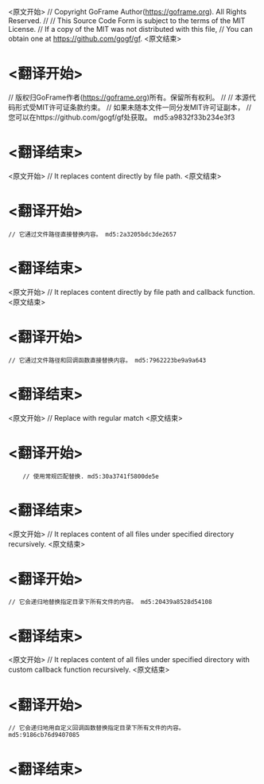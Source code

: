 
<原文开始>
// Copyright GoFrame Author(https://goframe.org). All Rights Reserved.
//
// This Source Code Form is subject to the terms of the MIT License.
// If a copy of the MIT was not distributed with this file,
// You can obtain one at https://github.com/gogf/gf.
<原文结束>

# <翻译开始>
// 版权归GoFrame作者(https://goframe.org)所有。保留所有权利。
//
// 本源代码形式受MIT许可证条款约束。
// 如果未随本文件一同分发MIT许可证副本，
// 您可以在https://github.com/gogf/gf处获取。 md5:a9832f33b234e3f3
# <翻译结束>


<原文开始>
// It replaces content directly by file path.
<原文结束>

# <翻译开始>
	// 它通过文件路径直接替换内容。 md5:2a3205bdc3de2657
# <翻译结束>


<原文开始>
// It replaces content directly by file path and callback function.
<原文结束>

# <翻译开始>
	// 它通过文件路径和回调函数直接替换内容。 md5:7962223be9a9a643
# <翻译结束>


<原文开始>
// Replace with regular match
<原文结束>

# <翻译开始>
		// 使用常规匹配替换. md5:30a3741f5800de5e
# <翻译结束>


<原文开始>
// It replaces content of all files under specified directory recursively.
<原文结束>

# <翻译开始>
	// 它会递归地替换指定目录下所有文件的内容。 md5:20439a8528d54108
# <翻译结束>


<原文开始>
// It replaces content of all files under specified directory with custom callback function recursively.
<原文结束>

# <翻译开始>
	// 它会递归地用自定义回调函数替换指定目录下所有文件的内容。 md5:9186cb76d9407085
# <翻译结束>

